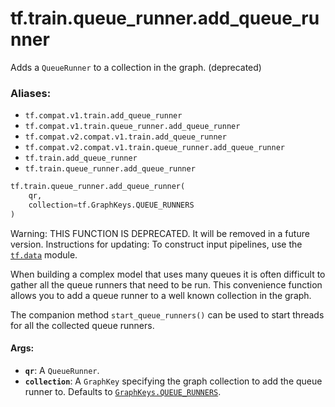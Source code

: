 <div itemscope itemtype="http://developers.google.com/ReferenceObject">
<meta itemprop="name" content="tf.train.queue_runner.add_queue_runner" />
<meta itemprop="path" content="Stable" />
</div>

# tf.train.queue_runner.add_queue_runner

Adds a `QueueRunner` to a collection in the graph. (deprecated)

### Aliases:

* `tf.compat.v1.train.add_queue_runner`
* `tf.compat.v1.train.queue_runner.add_queue_runner`
* `tf.compat.v2.compat.v1.train.add_queue_runner`
* `tf.compat.v2.compat.v1.train.queue_runner.add_queue_runner`
* `tf.train.add_queue_runner`
* `tf.train.queue_runner.add_queue_runner`

``` python
tf.train.queue_runner.add_queue_runner(
    qr,
    collection=tf.GraphKeys.QUEUE_RUNNERS
)
```

<!-- Placeholder for "Used in" -->

Warning: THIS FUNCTION IS DEPRECATED. It will be removed in a future version.
Instructions for updating:
To construct input pipelines, use the <a href="../../../tf/data.md"><code>tf.data</code></a> module.

When building a complex model that uses many queues it is often difficult to
gather all the queue runners that need to be run.  This convenience function
allows you to add a queue runner to a well known collection in the graph.

The companion method `start_queue_runners()` can be used to start threads for
all the collected queue runners.

#### Args:


* <b>`qr`</b>: A `QueueRunner`.
* <b>`collection`</b>: A `GraphKey` specifying the graph collection to add
  the queue runner to.  Defaults to <a href="../../../tf/GraphKeys.md#QUEUE_RUNNERS"><code>GraphKeys.QUEUE_RUNNERS</code></a>.